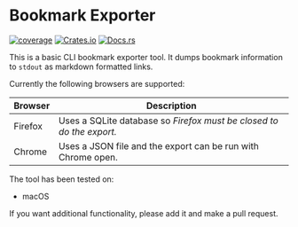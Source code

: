 # Bookmark Exporter

[![coverage](https://shields.io/endpoint?url=https://raw.githubusercontent.com/jlyonsmith/bookmark_exporter/main/coverage.json)](https://github.com/jlyonsmith/bookmark_exporter/blob/main/coverage.json)
[![Crates.io](https://img.shields.io/crates/v/bookmark_exporter.svg)](https://crates.io/crates/bookmark_exporter)
[![Docs.rs](https://docs.rs/bookmark_exporter/badge.svg)](https://docs.rs/bookmark_exporter)

This is a basic CLI bookmark exporter tool.  It dumps bookmark information to `stdout` as markdown formatted links.

Currently the following browsers are supported:

| Browser | Description                                                          |
| ------- | -------------------------------------------------------------------- |
| Firefox | Uses a SQLite database so *Firefox must be closed to do the export.* |
| Chrome  | Uses a JSON file and the export can be run with Chrome open.         |

The tool has been tested on:

- macOS

If you want additional functionality, please add it and make a pull request.

